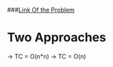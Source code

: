 ###[Link Of the Problem](https://leetcode.com/problems/diameter-of-binary-tree/)
# Two Approaches
-> TC = O(n*n)
-> TC = O(n)

